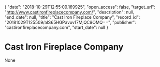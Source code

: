 {
  "date": "2018-10-29T12:55:09.169925", 
  "open_access": false, 
  "target_url": "http://www.castironfireplacecompany.com/", 
  "description": null, 
  "end_date": null, 
  "title": "Cast Iron Fireplace Company", 
  "record_id": "20181029T125509/aIS65HGPavuv17MjQC9OMQ==", 
  "publisher": "castironfireplacecompany.com", 
  "start_date": null
}

# Cast Iron Fireplace Company

None
